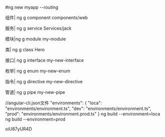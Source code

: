 #ng new myapp --routing

组件| ng g component components/web

服务| ng g service Services/jack

模块|ng g module my-module

类| ng g class Hero

接口| ng g interface my-new-interface

枚举| ng g enum my-new-enum

指令| ng g directive my-new-directive

管道| ng g pipe my-new-pipe


//angular-cli.json文件
"environments": {
    "loca": "environments/environment.ts",
    "dev": "environments/environment.ts",
    "prod": "environments/environment.prod.ts"
}
ng build --environment=loca
ng build --environment=prod


oiU87yUR4D
